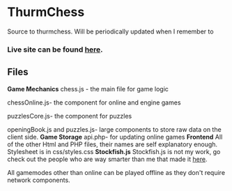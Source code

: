 # ThurmChess
Source to thurmchess. Will be periodically updated when I remember to
### Live site can be found [here](http://thurm.us/chess).
## Files
**Game Mechanics**
chess.js - the main file for game logic

chessOnline.js- the component for online and engine games

puzzlesCore.js- the component for puzzles

openingBook.js and puzzles.js- large components to store raw data on the client side.
**Game Storage**
api.php- for updating online games
**Frontend**
All of the other Html and PHP files, their names are self explanatory enough.
Stylesheet is in css/styles.css
**Stockfish.js**
Stockfish.js is not my work, go check out the people who are way smarter than me that made it [here](https://github.com/nmrugg/stockfish.js).

All gamemodes other than online can be played offline as they don't require network components.
